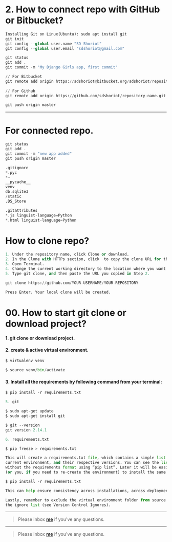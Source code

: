 # 2. How to connect repo with GitHub or Bitbucket?

```python
Installing Git on Linux(Ubuntu): sudo apt install git
git init
git config --global user.name "SD Shoriot"
git config --global user.email "sdshoriot@gmail.com"

git status
git add .
git commit -m "My Django Girls app, first commit"

// For Bitbucket
git remote add origin https://sdshoriot@bitbucket.org/sdshoriot/repository-name.git
 
// For Github
git remote add origin https://github.com/sdshoriot/repository-name.git

git push origin master
```
---

# For connected repo.

```python
git status
git add .
git commit -m "new app added"
git push origin master
```

```python
.gitignore
*.pyc
*~
__pycache__
venv
db.sqlite3
/static
.DS_Store
```

```python
.gitattributes
*.js linguist-language=Python
*.html linguist-language=Python
```

# How to clone repo?

```python
1. Under the repository name, click Clone or download.
2. In the Clone with HTTPs section, click  to copy the clone URL for the repository.
3. Open Terminal.
4. Change the current working directory to the location where you want the cloned directory to be made.
5. Type git clone, and then paste the URL you copied in Step 2.

git clone https://github.com/YOUR-USERNAME/YOUR-REPOSITORY

Press Enter. Your local clone will be created.
```


# 00. How to start git clone or download project?


#### 1. git clone or download project.

#### 2. create & active virtual environment.

```python
$ virtualenv venv

$ source venv/bin/activate
```
#### 3. Install all the requirements by following command from your terminal:

```python
$ pip install -r requirements.txt
```


```python
5. git

$ sudo apt-get update
$ sudo apt-get install git

$ git --version
git version 2.14.1
```
```python
6. requirements.txt

$ pip freeze > requirements.txt

This will create a requirements.txt file, which contains a simple list of all the packages in the 
current environment, and their respective versions. You can see the list of installed packages 
without the requirements format using “pip list”. Later it will be easier for a different developer 
(or you, if you need to re-create the environment) to install the same packages using the same versions:

$ pip install -r requirements.txt

This can help ensure consistency across installations, across deployments, and across developers.

Lastly, remember to exclude the virtual environment folder from source control by adding it to 
the ignore list (see Version Control Ignores).

```


---


> Please inbox **[me](https://www.facebook.com/shoriot)** if you've any questions.
---


> Please inbox **[me](https://www.facebook.com/shoriot)** if you've any questions.